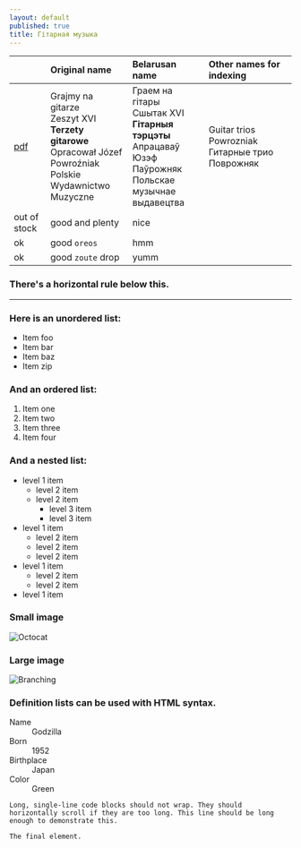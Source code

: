 ```yaml
---
layout: default
published: true
title: Гітарная музыка
---
```




|  | Original name| Belarusan name    | Other names for indexing |
|:-------------|:------------------|:------|:----|
| [pdf](assets/ноты/Terzety.pdf)           | Grajmy na gitarze<br> Zeszyt XVI<br>**Terzety gitarowe**<br>Opracował Józef Powroźniak<br>Polskie Wydawnictwo Muzyczne | Граем на гітары<br>Сшытак  XVI<br>**Гітарныя тэрцэты**<br>Апрацаваў Юзэф Паўрожняк<br>Польскае музычнае выдавецтва  | Guitar trios Powrozniak  Гитарные трио Поврожняк    |
| out of stock | good and plenty   | nice  |     |
| ok           | good `oreos`      | hmm   |     |
| ok           | good `zoute` drop | yumm  |     |

### There's a horizontal rule below this.

* * *

### Here is an unordered list:

*   Item foo
*   Item bar
*   Item baz
*   Item zip

### And an ordered list:

1.  Item one
1.  Item two
1.  Item three
1.  Item four

### And a nested list:

- level 1 item
  - level 2 item
  - level 2 item
    - level 3 item
    - level 3 item
- level 1 item
  - level 2 item
  - level 2 item
  - level 2 item
- level 1 item
  - level 2 item
  - level 2 item
- level 1 item

### Small image

![Octocat](https://github.githubassets.com/images/icons/emoji/octocat.png)

### Large image

![Branching](https://guides.github.com/activities/hello-world/branching.png)


### Definition lists can be used with HTML syntax.

<dl>
<dt>Name</dt>
<dd>Godzilla</dd>
<dt>Born</dt>
<dd>1952</dd>
<dt>Birthplace</dt>
<dd>Japan</dd>
<dt>Color</dt>
<dd>Green</dd>
</dl>

```
Long, single-line code blocks should not wrap. They should horizontally scroll if they are too long. This line should be long enough to demonstrate this.
```

```
The final element.
```
